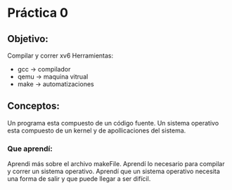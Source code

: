 # Práctica 0
## Objetivo:
Compilar y correr xv6
Herramientas:
* gcc -> compilador
* qemu -> maquina vitrual
* make -> automatizaciones

## Conceptos:
Un programa esta compuesto de un código fuente.
Un sistema operativo esta compuesto de un kernel y de apollicaciones del sistema.

### Que aprendí:
Aprendi más sobre el archivo makeFile. Aprendí lo necesario para compilar y correr un sistema operativo.
Aprendí que un sistema operativo necesita una forma de salir y que puede llegar a ser difícil.
